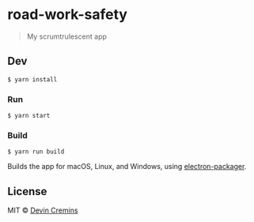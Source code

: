 # road-work-safety

> My scrumtrulescent app


## Dev

```
$ yarn install
```

### Run

```
$ yarn start
```

### Build

```
$ yarn run build
```

Builds the app for macOS, Linux, and Windows, using [electron-packager](https://github.com/electron-userland/electron-packager).


## License

MIT © [Devin Cremins](http://octopusoddments.com)
